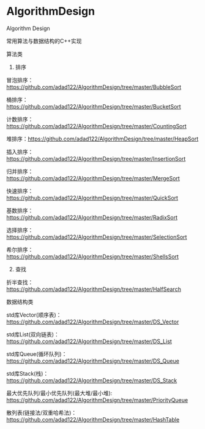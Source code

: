 # AlgorithmDesign
Algorithm Design

常用算法与数据结构的C++实现

算法类

1. 排序

  冒泡排序： https://github.com/adad122/AlgorithmDesign/tree/master/BubbleSort
  
  桶排序：https://github.com/adad122/AlgorithmDesign/tree/master/BucketSort
  
  计数排序：https://github.com/adad122/AlgorithmDesign/tree/master/CountingSort
  
  堆排序：https://github.com/adad122/AlgorithmDesign/tree/master/HeapSort
  
  插入排序：https://github.com/adad122/AlgorithmDesign/tree/master/InsertionSort
  
  归并排序：https://github.com/adad122/AlgorithmDesign/tree/master/MergeSort
  
  快速排序：https://github.com/adad122/AlgorithmDesign/tree/master/QuickSort
  
  基数排序：https://github.com/adad122/AlgorithmDesign/tree/master/RadixSort
  
  选择排序：https://github.com/adad122/AlgorithmDesign/tree/master/SelectionSort
  
  希尔排序：https://github.com/adad122/AlgorithmDesign/tree/master/ShellsSort
  
  
2. 查找

  折半查找：https://github.com/adad122/AlgorithmDesign/tree/master/HalfSearch
  
  
  
数据结构类

  std库Vector(顺序表)：https://github.com/adad122/AlgorithmDesign/tree/master/DS_Vector
  
  std库List(双向链表)：https://github.com/adad122/AlgorithmDesign/tree/master/DS_List
  
  std库Queue(循环队列)：https://github.com/adad122/AlgorithmDesign/tree/master/DS_Queue
  
  std库Stack(栈)：https://github.com/adad122/AlgorithmDesign/tree/master/DS_Stack
  
  最大优先队列/最小优先队列(最大堆/最小堆): https://github.com/adad122/AlgorithmDesign/tree/master/PriorityQueue
  
  散列表(链接法/双重哈希法)：https://github.com/adad122/AlgorithmDesign/tree/master/HashTable
